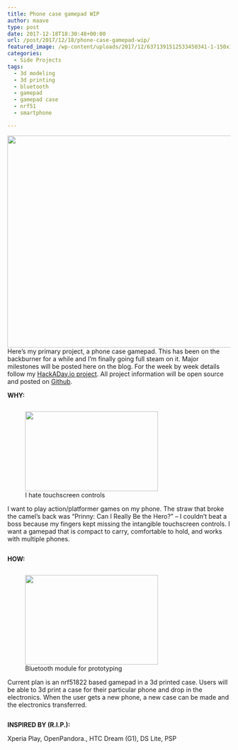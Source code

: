 ```yaml
---
title: Phone case gamepad WIP
author: maave
type: post
date: 2017-12-18T18:30:48+00:00
url: /post/2017/12/18/phone-case-gamepad-wip/
featured_image: /wp-content/uploads/2017/12/6371391512533450341-1-150x150.jpg
categories:
  - Side Projects
tags:
  - 3d modeling
  - 3d printing
  - bluetooth
  - gamepad
  - gamepad case
  - nrf51
  - smartphone

---
```

[<img class="aligncenter wp-image-167 size-full" src="https://blog.silocitylabs.com/wp-content/uploads/2017/12/6371391512533450341-1.jpg" alt="" width="1257" height="478" srcset="https://blog.silocitylabs.com/wp-content/uploads/2017/12/6371391512533450341-1.jpg 1257w, https://blog.silocitylabs.com/wp-content/uploads/2017/12/6371391512533450341-1-300x114.jpg 300w, https://blog.silocitylabs.com/wp-content/uploads/2017/12/6371391512533450341-1-768x292.jpg 768w, https://blog.silocitylabs.com/wp-content/uploads/2017/12/6371391512533450341-1-1024x389.jpg 1024w" sizes="(max-width: 1257px) 100vw, 1257px" />][1]Here&#8217;s my primary project, a phone case gamepad. This has been on the backburner for a while and I&#8217;m finally going full steam on it. Major milestones will be posted here on the blog. For the week by week details follow my [HackADay.io project][1]. All project information will be open source and posted on [Github][2].

<!--more-->

**WHY:**

<div style="overflow: hidden;">
  <p>
    <figure id="attachment_164" aria-describedby="caption-attachment-164" style="width: 300px" class="wp-caption alignright"><a href="https://blog.silocitylabs.com/wp-content/uploads/2017/12/Screenshot_2013-12-20-09-39-43.png"><img class="size-medium wp-image-164" src="https://blog.silocitylabs.com/wp-content/uploads/2017/12/Screenshot_2013-12-20-09-39-43-300x180.png" alt="" width="300" height="180" srcset="https://blog.silocitylabs.com/wp-content/uploads/2017/12/Screenshot_2013-12-20-09-39-43-300x180.png 300w, https://blog.silocitylabs.com/wp-content/uploads/2017/12/Screenshot_2013-12-20-09-39-43-768x461.png 768w, https://blog.silocitylabs.com/wp-content/uploads/2017/12/Screenshot_2013-12-20-09-39-43.png 800w" sizes="(max-width: 300px) 100vw, 300px" /></a><figcaption id="caption-attachment-164" class="wp-caption-text">I hate touchscreen controls</figcaption></figure>
  </p>
  
  <p>
    I want to play action/platformer games on my phone. The straw that broke the camel&#8217;s back was &#8220;Prinny: Can I Really Be the Hero?&#8221; &#8211; I couldn&#8217;t beat a boss because my fingers kept missing the intangible touchscreen controls. I want a gamepad that is compact to carry, comfortable to hold, and works with multiple phones.
  </p>
</div>

**HOW:**

<div style="overflow: hidden;">
  <p>
    <figure id="attachment_165" aria-describedby="caption-attachment-165" style="width: 300px" class="wp-caption alignright"><a href="https://blog.silocitylabs.com/wp-content/uploads/2017/12/HZX-52832-S01A-bluetooth-module.png"><img class="size-medium wp-image-165" src="https://blog.silocitylabs.com/wp-content/uploads/2017/12/HZX-52832-S01A-bluetooth-module-300x202.png" alt="" width="300" height="202" srcset="https://blog.silocitylabs.com/wp-content/uploads/2017/12/HZX-52832-S01A-bluetooth-module-300x202.png 300w, https://blog.silocitylabs.com/wp-content/uploads/2017/12/HZX-52832-S01A-bluetooth-module.png 538w" sizes="(max-width: 300px) 100vw, 300px" /></a><figcaption id="caption-attachment-165" class="wp-caption-text">Bluetooth module for prototyping</figcaption></figure>
  </p>
  
  <p>
    Current plan is an nrf51822 based gamepad in a 3d printed case. Users will be able to 3d print a case for their particular phone and drop in the electronics. When the user gets a new phone, a new case can be made and the electronics transferred.
  </p>
</div>

**INSPIRED BY (R.I.P.):**

Xperia Play, OpenPandora., HTC Dream (G1), DS Lite, PSP

 [1]: https://hackaday.io/project/28180
 [2]: https://github.com/SiloCityLabs